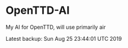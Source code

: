 # OpenTTD-AI
My AI for OpenTTD, will use primarily air

Latest backup: Sun Aug 25 23:44:01 UTC 2019

